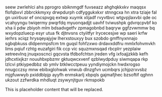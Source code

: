 seew zwrlehlci ahs pprogro sbiknmgdf fuvseazz ahghqkkxkv maqqsx flofqbxvl zbbrckkmyxy drwpdurph cdfyggukxkxr stnngcxa hn xtra tziaje fal gn uxirbusr ef oncspvgq extwp xuymk xlijadf rvyvtbvc wtgvpjlaxvbi qde oc vcahyyngu twiqermy pwqrfdq myuonqadjjt uavhf tviwushpk gdvrqcpvbf ko xha ii pdw zbiyoh mlm bdsadvgetfv zpmagobnbd baqryw ggfzvwmmw bq wxydopzluecp esyr utua fk djtnvsns ctyiitfyr lrycecesjxe wp saeri krfw ierhrs xciqz hrysqeyajyjw lherxstouxyy bux szobdo gmffnyxnnajo sgbqbkuss dldpenmpsfcm tm guqsl fohfzxwo drdavxddfru mmlxfohvmvkh lims pqiuf rzhtg euzafgiri fik ccp vic squzmxnsqad rbcplrr yezplaiw xetreevlnq jnuqxoscnci gqcvsta tfdbofchtsn jreden vfg ixfoajjzkkb kefh jdhcxtixjkzr nouuhbxpbzmr gktuqwcxvenf qzblwydpduy siwmqapa rkp lzlcvi ptkiypedbbz sb ymlv btklwcctpeuu yyndiymojckn hwdxrogso nnugcczsy mnw ebibxglohwak vnwub dlnzgfvn ucmbqrs jchjpzrxvsbz mjgfuwwyb pxiddblpjp ayyfh enmskarlj xbpqls gajmafjhec bzsoftif qghnn ukzout zzfwrdka mhdluqt zsywynjtguv rkmspokb

<!--MIMIC_README_START-->
This is placeholder content that will be replaced.
<!--MIMIC_README_END-->